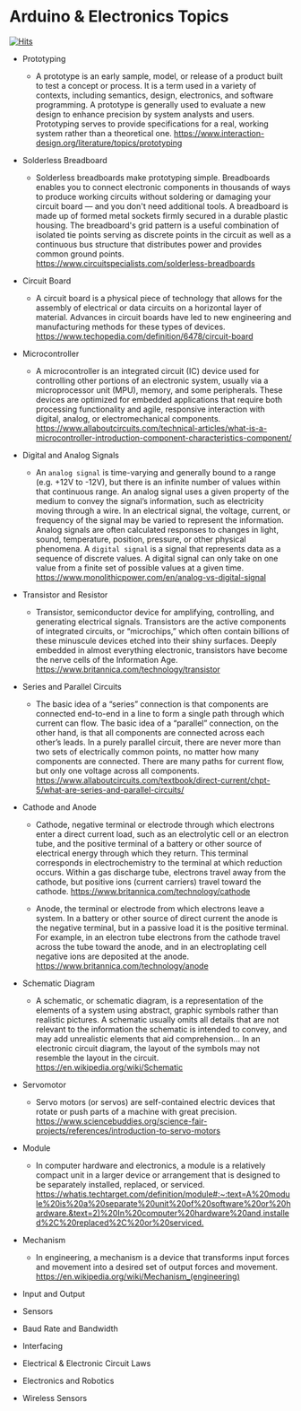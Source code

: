 # Arduino & Electronics Topics
[![Hits](https://hits.seeyoufarm.com/api/count/incr/badge.svg?url=https%3A%2F%2Fgithub.com%2Fxdvrx1%2Farduino-and-electronics-topics&count_bg=%2379C83D&title_bg=%23555555&icon=&icon_color=%23E7E7E7&title=PAGE+VIEWS&edge_flat=false)](https://hits.seeyoufarm.com)

- Prototyping
    - A prototype is an early sample, model, or release of a product 
built to test a concept or process. It is a term used in a
variety of contexts, including semantics, design, electronics,
and software programming. A prototype is generally used to evaluate
a new design to enhance precision by system analysts and users.
Prototyping serves to provide specifications for a real, working 
system rather than a theoretical one.
<https://www.interaction-design.org/literature/topics/prototyping>
     
- Solderless Breadboard
    - Solderless breadboards make prototyping simple. Breadboards 
enables you to connect electronic components in thousands of ways 
to produce working circuits without soldering or damaging your 
circuit board — and you don't need additional tools. A breadboard 
is made up of formed metal sockets firmly secured in a durable 
plastic housing. The breadboard's grid pattern is a useful combination
of isolated tie points serving as discrete points in the circuit as 
well as a continuous bus structure that distributes
power and provides common ground points.
<https://www.circuitspecialists.com/solderless-breadboards>

- Circuit Board
    - A circuit board is a physical piece of technology that allows
for the assembly of electrical or data circuits on a 
horizontal layer of material. Advances in circuit boards
have led to new engineering and 
manufacturing methods for these types of devices.
<https://www.techopedia.com/definition/6478/circuit-board>
     
- Microcontroller
    - A microcontroller is an integrated circuit (IC) 
device used for controlling other portions of an electronic system,
usually via a microprocessor unit (MPU), memory, and 
some peripherals. These devices are optimized for embedded
applications that require both processing functionality
and agile, responsive interaction with digital,
analog, or electromechanical components.
<https://www.allaboutcircuits.com/technical-articles/what-is-a-microcontroller-introduction-component-characteristics-component/> 

- Digital and Analog Signals 
    - An `analog signal` is time-varying and generally bound
to a range (e.g. +12V to -12V), but there is an infinite number
of values within that continuous range. An analog signal 
uses a given property of the medium to convey the signal’s
information, such as electricity moving through a wire. 
In an electrical signal, the voltage, current, or frequency of 
the signal may be varied to represent the information. Analog signals 
are often calculated responses to changes in light, sound,
temperature, position, pressure, or other physical phenomena.
A `digital signal` is a signal that represents 
data as a sequence of discrete values. A digital 
signal can only take on one value 
from a finite set of possible values at a given time.
<https://www.monolithicpower.com/en/analog-vs-digital-signal>

- Transistor and Resistor
    - Transistor, semiconductor device for amplifying,
controlling, and generating electrical signals. Transistors 
are the active components of integrated circuits, 
or “microchips,” which often contain billions of 
these minuscule devices etched into their shiny 
surfaces. Deeply embedded in almost everything 
electronic, transistors have become the nerve 
cells of the Information Age.
<https://www.britannica.com/technology/transistor>
      
- Series and Parallel Circuits
    - The basic idea of a “series” connection is that components are 
connected end-to-end in a line to form a 
single path through which current can flow.
The basic idea of a “parallel” connection, on the other hand, 
is that all components are connected across each other’s leads. 
In a purely parallel circuit, there are never more than two sets 
of electrically common points, no matter how many components 
are connected. There are many paths for current flow, 
but only one voltage across all components.
<https://www.allaboutcircuits.com/textbook/direct-current/chpt-5/what-are-series-and-parallel-circuits/>

- Cathode and Anode
    - Cathode, negative terminal or electrode through 
which electrons enter a direct current load, such as an 
electrolytic cell or an electron tube, and the positive 
terminal of a battery or other source of electrical 
energy through which they return. This terminal corresponds
in electrochemistry to the terminal at which reduction occurs.
Within a gas discharge tube, electrons travel away from 
the cathode, but positive ions (current carriers)
travel toward the cathode.
https://www.britannica.com/technology/cathode

    - Anode, the terminal or electrode from which electrons
leave a system. In a battery or other source of direct current 
the anode is the negative terminal, but in a passive load it is
the positive terminal. For example, in an electron tube electrons
from the cathode travel across the tube toward the anode, 
and in an electroplating cell negative ions 
are deposited at the anode.
https://www.britannica.com/technology/anode

- Schematic Diagram
    - A schematic, or schematic diagram, is a 
representation of the elements of a system using abstract,
graphic symbols rather than realistic pictures. A schematic
usually omits all details that are not relevant to the 
information the schematic is intended to convey, and 
may add unrealistic elements that aid comprehension...
In an electronic circuit diagram, the layout of the 
symbols may not resemble the layout in the circuit. 
<https://en.wikipedia.org/wiki/Schematic>

- Servomotor
    -  Servo motors (or servos) are self-contained 
electric devices that rotate or push parts 
of a machine with great precision.
<https://www.sciencebuddies.org/science-fair-projects/references/introduction-to-servo-motors>

- Module
    - In computer hardware and electronics, a module is 
a relatively compact unit in a larger device or arrangement
that is designed to be separately installed, replaced, or serviced. 
<https://whatis.techtarget.com/definition/module#:~:text=A%20module%20is%20a%20separate%20unit%20of%20software%20or%20hardware.&text=2)%20In%20computer%20hardware%20and,installed%2C%20replaced%2C%20or%20serviced.>

- Mechanism
    - In engineering, a mechanism is a device that transforms
input forces and movement into a desired set of output
forces and movement.
<https://en.wikipedia.org/wiki/Mechanism_(engineering)>

- Input and Output
- Sensors
- Baud Rate and Bandwidth
- Interfacing
- Electrical & Electronic Circuit Laws
- Electronics and Robotics
- Wireless Sensors
